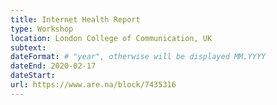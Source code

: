```yaml
---
title: Internet Health Report
type: Workshop
location: London College of Communication, UK
subtext:
dateFormat: # "year", otherwise will be displayed MM.YYYY
dateEnd: 2020-02-17
dateStart:
url: https://www.are.na/block/7435316
---
```

